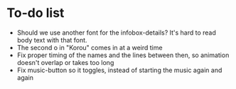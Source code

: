 # To-do list

- Should we use another font for the infobox-details? It's hard to read body text with that font.
- The second o in "Korou" comes in at a weird time
- Fix proper timing of the names and the lines between then, so animation doesn't overlap or takes too long
- Fix music-button so it toggles, instead of starting the music again and again